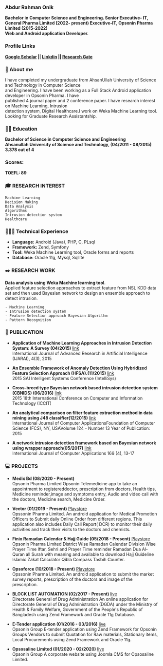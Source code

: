 ### Abdur Rahman Onik 
**Bachelor in Computer Science and Engineering. 
Senior Executive- IT, General Pharma Limited (2022- present)
Executive-IT, Opsonin Pharma Limited (2015-2022)    
Web and Android application Developer.**  

### Profile Links  
**[Google Scholar](https://scholar.google.com/citations?user=uLJZeTQAAAAJ&hl=en) ||  [Linkdin](https://www.linkedin.com/in/rahmanonik/) ||   [Research Gate](https://www.researchgate.net/profile/Abdur-Onik-2)** 

### 📄 About me 

I have completed my undergraduate from AhsanUllah University of Science and Technology in Computer Science  
and Engineering. I have been working as a Full Stack Android application developer in Opsonin Pharma. I have  
published 4 journal paper and 2 conference paper. I have research interest on Machine Learning, Intrusion   
detection system, Digital Healthcare.I work on Weka Machine Learning tool.  
Looking for Graduate Research Assistantship.


### 👨‍🎓 Education
**Bachelor of Science in Computer Science and Engineering**    
**Ahsanullah University of Science and Technology, (04/2011 - 08/2015)**      
**3.378 out of 4** 

### Scores:  
**TOEFL: 89**

### 🎓 RESEARCH INTEREST  
```
Machine Learning
Decision Making
Data Analysis
Algorithms
Intrusion detection system  
Healthcare
```

### 👨🏼‍💻 Technical Experience
- **Language:**  Android (Java), PHP, C, PLsql
- **Framework:** Zend, Symfony
- **Tool:** Weka Machine Learning tool, Oracle forms and reports
- **Database:** Oracle 11g, Mysql, Sqllite  


### ✒️ RESEARCH WORK
**Data analysis using Weka Machine learning tool.**  
Applied feature selection approaches to extract feature from NSL KDD data set and then used Bayesian network to design an ensemble approach to detect
intrusion.    
```
- Machine Learning
- Intrusion detection system  
- Feature Selection approach Bayesian Algorithm  
- Pattern Recognition  
```

### 💬 PUBLICATION
- **Application of Machine Learning Approaches in Intrusion Detection System: A Survey (04/2015)** [link](https://thesai.org/Publications/ViewPaper?Volume=4&Issue=3&Code=IJARAI&SerialNo=2)       
International Journal of Advanced Research in Artificial Intelligence (IJARAI), 4(3), 2015

- **An Ensemble Framework of Anomaly Detection Using Hybridized Feature Selection Approach (HFSA).(11/2015)** [link](https://ieeexplore.ieee.org/document/7361264)      
2015 SAI Intelligent Systems Conference (IntelliSys)

- **Cross-breed type Bayesian network based intrusion detection system (CBNIDS) (06/2016)** [link](https://ieeexplore.ieee.org/document/7488105)          
2015 18th International Conference on Computer and Information Technology (ICCIT)

- **An analytical comparison on filter feature extraction method in data mining using J48 classifier(12/2015)** [link](https://www.ijcaonline.org/archives/volume124/number13/22161-2015905706)       
International Journal of Computer ApplicationsFoundation of Computer Science (FCS), NY, USAVolume 124 - Number 13 Year of
Publication: 2015

- **A network intrusion detection framework based on Bayesian network using wrapper approach(05/2017)** [link](https://www.ijcaonline.org/archives/volume166/number4/27656-2017913992)      
International Journal of Computer Applications 166 (4), 13-17

### 💻 PROJECTS
- **Medix Bd (08/2020 - Present)**   
Opsonin Pharma Limited
Opsonin Telemedicine app to take an appointment to registereddoctor, prescription from doctors, Health tips, Medicine reminder,image and symptoms entry, Audio and video call   with the doctors, Medicine search, Medicine Order. 

- **Vector (01/2019 - Present)**  [Playstore](https://play.google.com/store/apps/details?id=com.opl.pharmavector)  
 Opssonin Pharma Limited.
 An android application for Medical Promotion Officers to Submit daily Online Order from different regions. This application also includes Daily Call Report( DCR) to monitor their daily activities and track their visits to the doctors and chemists.

- **Finix Ramadan Calendar & Hajj Guide (05/2018 - Present)**  [Playstore](https://play.google.com/store/apps/details?id=finix.ramadan.opsonin)  
 Opsonin Pharma Limited
District Wise Ramadan Calendar Division Wise Prayer Time Iftar, Sehri and Prayer Time reminder Ramadan Dua Al-Quran all Surah with meaning and available to download Hajj Guideline Islamic Zakat Calculator Qibla Compass Tasbih Counter. 

- **Opsoforce (10/2018 - Present)**  [Playstore](https://play.google.com/store/apps/details?id=com.opl.opluploadimage)  
Opssonin Pharma Limited.
 An android application to submit the market survey reports, prescription of the doctors and image of the prescription. 

- **BLOCK LIST AUTOMATION (02/2017 - Present)**  [live](http://180.211.137.73/drug/public/user/login)  
Directorate General of Drug Administration An online application for Directorate General of Drug Administration
(DGDA) under the Ministry of Health & Family Welfare, Government of the People's Republic of Bangladesh using Zend Framework and
Oracle 11g Database.

- **E-Tender application (01/2016 - 03/2016)**  [live](http://opsonin.com.bd/dashboard)   
 Opsonin Group
E-tender application using Zend Framework for Opsonin Groups Vendors to submit Quotation for Raw materials, Stationary items, Local Procurements using Zend Framework and Oracle 11g. 

- **Opsosaline Limited (01/2020 - 02/2020)**  [live](http://www.opsosaline.com/osl/)   
Opsonin Group
A corporate website using Joomla CMS for Opsosaline Limited.




